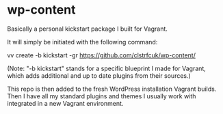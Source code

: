 # wp-content

Basically a personal kickstart package I built for Vagrant.

It will simply be initiated with the following command:

vv create -b kickstart -gr https://github.com/clstrfcuk/wp-content/

(Note: "-b kickstart" stands for a specific blueprint I made for Vagrant, which adds additional and up to date plugins from their sources.)

This repo is then added to the fresh WordPress installation Vagrant builds. Then I have all my standard plugins and themes I usually work with integrated in a new Vagrant environment.
